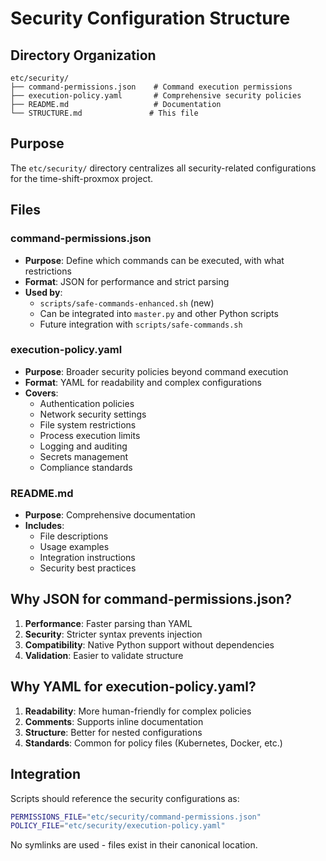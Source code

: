 # Security Configuration Structure

## Directory Organization

```
etc/security/
├── command-permissions.json    # Command execution permissions
├── execution-policy.yaml       # Comprehensive security policies
├── README.md                   # Documentation
└── STRUCTURE.md               # This file
```

## Purpose

The `etc/security/` directory centralizes all security-related configurations for the time-shift-proxmox project.

## Files

### command-permissions.json
- **Purpose**: Define which commands can be executed, with what restrictions
- **Format**: JSON for performance and strict parsing
- **Used by**: 
  - `scripts/safe-commands-enhanced.sh` (new)
  - Can be integrated into `master.py` and other Python scripts
  - Future integration with `scripts/safe-commands.sh`

### execution-policy.yaml
- **Purpose**: Broader security policies beyond command execution
- **Format**: YAML for readability and complex configurations
- **Covers**:
  - Authentication policies
  - Network security settings
  - File system restrictions
  - Process execution limits
  - Logging and auditing
  - Secrets management
  - Compliance standards

### README.md
- **Purpose**: Comprehensive documentation
- **Includes**:
  - File descriptions
  - Usage examples
  - Integration instructions
  - Security best practices

## Why JSON for command-permissions.json?

1. **Performance**: Faster parsing than YAML
2. **Security**: Stricter syntax prevents injection
3. **Compatibility**: Native Python support without dependencies
4. **Validation**: Easier to validate structure

## Why YAML for execution-policy.yaml?

1. **Readability**: More human-friendly for complex policies
2. **Comments**: Supports inline documentation
3. **Structure**: Better for nested configurations
4. **Standards**: Common for policy files (Kubernetes, Docker, etc.)

## Integration

Scripts should reference the security configurations as:
```bash
PERMISSIONS_FILE="etc/security/command-permissions.json"
POLICY_FILE="etc/security/execution-policy.yaml"
```

No symlinks are used - files exist in their canonical location.